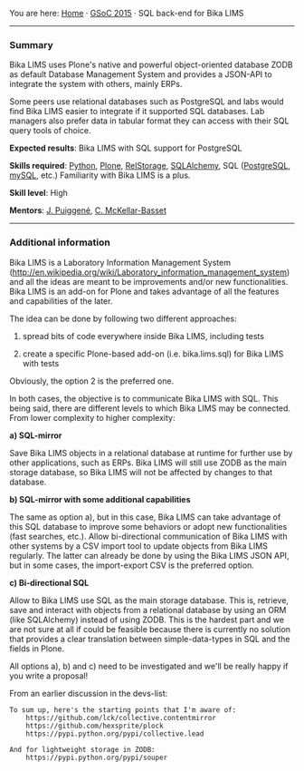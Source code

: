 You are here: [Home](https://github.com/bikalabs/Bika-LIMS/wiki) · [GSoC 2015](https://github.com/bikalabs/Bika-LIMS/wiki/GSoC-2015) · SQL back-end for Bika LIMS
***

### Summary

Bika LIMS uses Plone's native and powerful object-oriented database ZODB as default Database Management System and provides a JSON-API to integrate the system with others, mainly ERPs.

Some peers use relational databases such as PostgreSQL and labs would find Bika LIMS easier to integrate if it supported SQL databases. Lab managers also prefer data in tabular format they can access with their SQL query tools of choice.

**Expected results**: Bika LIMS with SQL support for PostgreSQL

**Skills required**: [Python](http://python.org), [Plone](http://plone.org), [RelStorage](https://pypi.python.org/pypi/RelStorage), [SQLAlchemy](http://www.sqlalchemy.org/), SQL ([PostgreSQL](http://www.postgresql.org/), [mySQL](http://www.mysql.com/), etc.) Familiarity with Bika LIMS is a plus.

**Skill level**: High

**Mentors**: [J. Puiggené](http://github.com/xispa), [C. McKellar-Basset](http://github.com/rockfruit)

***

### Additional information

Bika LIMS is a Laboratory Information Management System (http://en.wikipedia.org/wiki/Laboratory_information_management_system) and all the ideas are meant to be improvements and/or new functionalities. Bika LIMS is an add-on for Plone and takes advantage of all the features and capabilities of the later. 

The idea can be done by following two different approaches:

1. spread bits of code everywhere inside Bika LIMS, including tests
        
2. create a specific Plone-based add-on (i.e. bika.lims.sql) for Bika LIMS with tests
        
Obviously, the option 2 is the preferred one.

In both cases, the objective is to communicate Bika LIMS with SQL. This being said, there are different levels to which Bika LIMS may be connected. From lower complexity to higher complexity:

**a) SQL-mirror**

Save Bika LIMS objects in a relational database at runtime for further use by other applications, such as ERPs. Bika LIMS will still use ZODB as the main storage database, so Bika LIMS will not be affected by changes to that database.
        
**b) SQL-mirror with some additional capabilities**

The same as option a), but in this case, Bika LIMS can take advantage of this SQL database to improve some behaviors or adopt new functionalities (fast searches, etc.). Allow bi-directional communication of Bika LIMS with other systems by a CSV import tool to update objects from Bika LIMS regularly. The latter can already be done by using the Bika LIMS JSON API, but in some cases, the import-export CSV is the preferred option.
        
**c) Bi-directional SQL**

Allow to Bika LIMS use SQL as the main storage database. This is, retrieve, save and interact with objects from a relational database by using an ORM (like SQLAlchemy) instead of using ZODB. This is the hardest part and we are not sure at all if could be feasible because there is currently no solution that provides a clear translation between simple-data-types in SQL and the fields in Plone.
        
All options a), b) and c) need to be investigated and we'll be really happy if you write a proposal!

From an earlier discussion in the devs-list:

```
To sum up, here's the starting points that I'm aware of:
    https://github.com/lck/collective.contentmirror
    https://github.com/hexsprite/plock
    https://pypi.python.org/pypi/collective.lead
        
And for lightweight storage in ZODB:
    https://pypi.python.org/pypi/souper
```
        